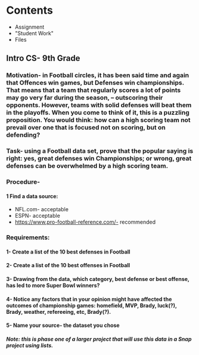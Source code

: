 # Contents
- Assignment
- "Student Work"
- Files
## Intro CS- 9th Grade
### Motivation- in Football circles, it has been said time and again that Offences win games, but Defenses win championships. That means that a team that regularly scores a lot of points may go very far during the season, – outscoring their opponents. However, teams with solid defenses will beat them in the playoffs. When you come to think of it, this is a puzzling proposition. You would think: how can a high scoring team not prevail over one that is focused not on scoring, but on defending?
### Task- using a Football data set, prove that the popular saying is right: yes, great defenses win Championships; or wrong, great defenses can be overwhelmed by a high scoring team.
### Procedure- 
#### 1 Find a data source:
- NFL.com- acceptable
- ESPN- acceptable
- https://www.pro-football-reference.com/- recommended
### Requirements:
#### 1- Create a list of the 10 best defenses in Football
#### 2- Create a list of the 10 best offenses in Football
#### 3- Drawing from the data, which category, best defense or best offense, has led to more Super Bowl winners?
#### 4- Notice any factors that in your opinion might have affected the outcomes of championship games: homefield, MVP, Brady, luck(?), Brady, weather, refereeing, etc, Brady(?).
#### 5- Name your source- the dataset you chose
##### Note: this is phase one of a larger project that will use this data in a Snap project using lists.


